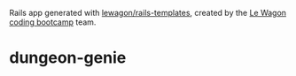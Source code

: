 Rails app generated with [lewagon/rails-templates](https://github.com/lewagon/rails-templates), created by the [Le Wagon coding bootcamp](https://www.lewagon.com) team.
# dungeon-genie
